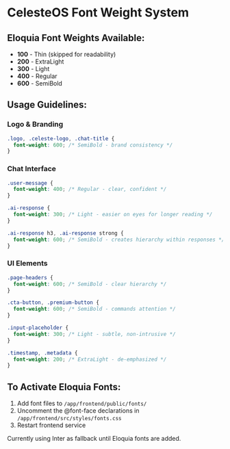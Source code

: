 # CelesteOS Font Weight System

## Eloquia Font Weights Available:
- **100** - Thin (skipped for readability)
- **200** - ExtraLight
- **300** - Light  
- **400** - Regular
- **600** - SemiBold

## Usage Guidelines:

### Logo & Branding
```css
.logo, .celeste-logo, .chat-title {
  font-weight: 600; /* SemiBold - brand consistency */
}
```

### Chat Interface
```css
.user-message {
  font-weight: 400; /* Regular - clear, confident */
}

.ai-response {
  font-weight: 300; /* Light - easier on eyes for longer reading */
}

.ai-response h3, .ai-response strong {
  font-weight: 600; /* SemiBold - creates hierarchy within responses */
}
```

### UI Elements
```css
.page-headers {
  font-weight: 600; /* SemiBold - clear hierarchy */
}

.cta-button, .premium-button {
  font-weight: 600; /* SemiBold - commands attention */
}

.input-placeholder {
  font-weight: 300; /* Light - subtle, non-intrusive */
}

.timestamp, .metadata {
  font-weight: 200; /* ExtraLight - de-emphasized */
}
```

## To Activate Eloquia Fonts:
1. Add font files to `/app/frontend/public/fonts/`
2. Uncomment the @font-face declarations in `/app/frontend/src/styles/fonts.css`
3. Restart frontend service

Currently using Inter as fallback until Eloquia fonts are added.